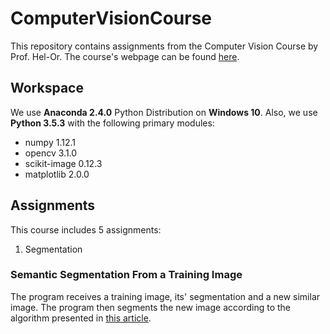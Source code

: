 # ComputerVisionCourse
This repository contains assignments from the Computer Vision Course by Prof. Hel-Or. The course's webpage can be found [here](http://cs.haifa.ac.il/hagit/courses/CV).

## Workspace
We use **Anaconda 2.4.0** Python Distribution on **Windows 10**.
Also, we use **Python 3.5.3** with the following primary modules:
  * numpy 1.12.1
  * opencv 3.1.0
  * scikit-image 0.12.3
  * matplotlib 2.0.0
  
## Assignments
This course includes 5 assignments:
  1. Segmentation
  
### Semantic Segmentation From a Training Image
The program receives a training image, its' segmentation and a new similar image.
The program then segments the new image according to the algorithm presented in [this article](http://www.math.tau.ac.il/~dcor/online_papers/papers/Yaar05.pdf "Semantic Segmentation, Yaar Et al.").





